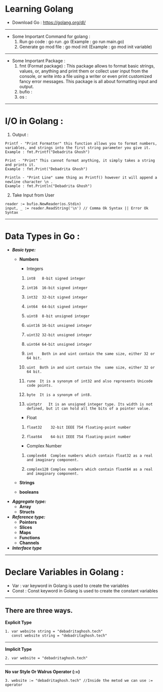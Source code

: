 
# Learning Golang

- Download Go : 
 https://golang.org/dl/
---
- Some Important Command for golang :  
  1. Run go code : go run <filename>.go (Example : go run main.go)
  2. Generate go mod file : go mod init <name> (Example : go mod init variable)
---
- Some Important Package :  
  1. fmt (Format package) : This package allows to format basic strings, values, or, anything and print them or collect user input from the console, or write into a file using a writer or even print customized fancy error messages. This package is all about formatting input and output. 
  2. bufio : 
  3. os : 
---
# I/O in Golang :  
  1. Output :

    Printf - "Print Formatter" this function allows you to format numbers, variables, and strings into the first string parameter you give it.  
    Example : fmt.Printf("Debadrita Ghosh")

    Print - "Print" This cannot format anything, it simply takes a string and prints it.  
    Example : fmt.Print("Debadrita Ghosh")  

    Println - "Print Line" same thing as Printf() however it will append a newline character \n . 
    Example : fmt.Println("Debadrita Ghosh")  
      
    
  2. Take Input from User

    reader := bufio.NewReader(os.Stdin)
	input, _ := reader.ReadString('\n') // Comma Ok Syntax || Error Ok Syntax

---
# Data Types in Go :  
  - ***Basic type:*** 
    - **Numbers**  

      - Integers
      1.     int8	8-bit signed integer
      2.     int16	16-bit signed integer
      3.     int32	32-bit signed integer
      4.     int64	64-bit signed integer
      5.     uint8	8-bit unsigned integer
      6.     uint16	16-bit unsigned integer
      7.     uint32	32-bit unsigned integer
      8.     uint64	64-bit unsigned integer
      9.     int	Both in and uint contain the same size, either 32 or 64 bit.
      10.     uint	Both in and uint contain the  same size, either 32 or 64 bit.
      11.     rune	It is a synonym of int32 and also represents Unicode code points.
      12.     byte	It is a synonym of int8.
      13.     uintptr	It is an unsigned integer type. Its width is not defined, but it can hold all the bits of a pointer value.   

      
      - Float
      1.     float32	32-bit IEEE 754 floating-point number
      2.     float64	64-bit IEEE 754 floating-point number

      - Complex Number
      1.     complex64	Complex numbers which contain float32 as a real and imaginary component.
      2.     complex128	Complex numbers which contain float64 as a real and imaginary component.
    - **Strings** 
    - **booleans**
  - ***Aggregate type:*** 
      - **Array** 
      - **Structs**
  - ***Reference type:*** 
      - **Pointers**
      - **Slices**
      - **Maps**
      - **Functions**
      - **Channels** 
  - ***Interface type***
  ---
  # Declare Variables in Golang :  

  - Var : var keyword in Golang is used to create the variables
  - Const : Const keyword in Golang is used to create the constant variables
  ---

  There are three ways.
---
  **Explicit Type**

    1. var website string = "debadritaghosh.tech"  
       const website string = "debadritaghosh.tech"
---
  **Implicit Type**

    2. var website = "debadritaghosh.tech"

---
  **No var Style Or Walrus Operator (:=)**

    3. website := "debadritaghosh.tech" //Inside the metod we can use := operator


#
